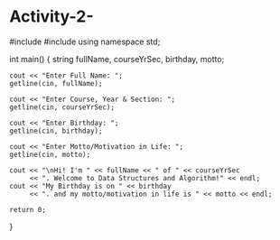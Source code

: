 # Activity-2-

#include <iostream>
#include <string>
using namespace std;

int main() {
    string fullName, courseYrSec, birthday, motto;

    cout << "Enter Full Name: ";
    getline(cin, fullName);

    cout << "Enter Course, Year & Section: ";
    getline(cin, courseYrSec);

    cout << "Enter Birthday: ";
    getline(cin, birthday);

    cout << "Enter Motto/Motivation in Life: ";
    getline(cin, motto);
    
    cout << "\nHi! I'm " << fullName << " of " << courseYrSec 
         << ". Welcome to Data Structures and Algorithm!" << endl;
    cout << "My Birthday is on " << birthday 
         << ". and my motto/motivation in life is " << motto << endl;

    return 0;
}

